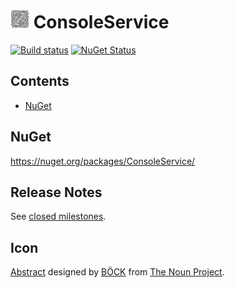 <!--
GENERATED FILE - DO NOT EDIT
This file was generated by [MarkdownSnippets](https://github.com/SimonCropp/MarkdownSnippets).
Source File: /readme.source.md
To change this file edit the source file and then run MarkdownSnippets.
-->

# <img src="/src/icon.png" height="30px"> ConsoleService

[![Build status](https://ci.appveyor.com/api/projects/status/po3f87h1mr4jnu7n/branch/master?svg=true)](https://ci.appveyor.com/project/SimonCropp/ConsoleService) [![NuGet Status](https://img.shields.io/nuget/v/ConsoleService.svg?cacheSeconds=86400)](https://www.nuget.org/packages/ConsoleService/)

<!-- toc -->
## Contents

  * [NuGet](#nuget)
<!-- endtoc -->



## NuGet

https://nuget.org/packages/ConsoleService/


## Release Notes

See [closed milestones](../../milestones?state=closed).


## Icon

[Abstract](https://thenounproject.com/browse/?i=2703165) designed by [BÖCK](https://thenounproject.com/titaniclast/) from [The Noun Project](https://thenounproject.com).
